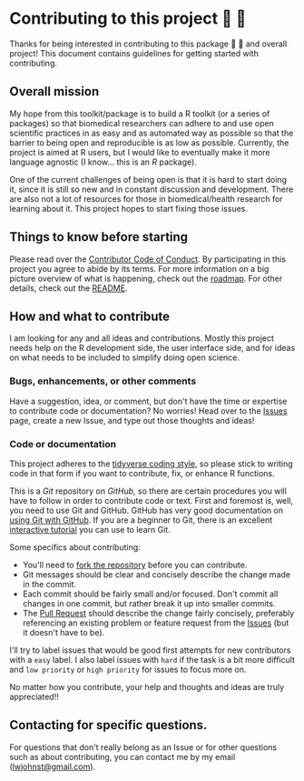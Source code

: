 
# Contributing to this project :tada: :mega:

Thanks for being interested in contributing to this package :star2: :confetti_ball: 
and overall project! This document contains guidelines for getting started with
contributing.

## Overall mission

My hope from this toolkit/package is to build a R toolkit (or a series of
packages) so that biomedical researchers can adhere to and use open scientific
practices in as easy and as automated way as possible so that the barrier to
being open and reproducible is as low as possible. Currently, the project is
aimed at R users, but I would like to eventually make it more language agnostic
(I know... this is an *R* package).

One of the current challenges of being open is that it is hard to start doing it,
since it is still so new and in constant discussion and development. There are
also not a lot of resources for those in biomedical/health research for learning
about it. This project hopes to start fixing those issues.

## Things to know before starting

Please read over the [Contributor Code of Conduct](CODE_OF_CONDUCT.md). By participating
in this project you agree to abide by its terms. For more information on a big
picture overview of what is happening, check out the [roadmap](ROADMAP.md). For
other details, check out the [README](README.md).

## How and what to contribute

I am looking for any and all ideas and contributions. Mostly this project needs
help on the R development side, the user interface side, and for ideas on what 
needs to be included to simplify doing open science.

### Bugs, enhancements, or other comments

Have a suggestion, idea, or comment, but don't have the time or expertise to 
contribute code or documentation? No worries! Head over to the
[Issues](https://github.com/lwjohnst86/prodigenr/issues) page, create a new Issue,
and type out those thoughts and ideas!

### Code or documentation

This project adheres to the [tidyverse coding style](http://style.tidyverse.org/),
so please stick to writing code in that form if you want to contribute, fix, or
enhance R functions.

This is a *Git* repository on *GitHub*, so there are certain procedures you will 
have to follow in order to contribute code or text. First and foremost is, well,
you need to use Git and GitHub. GitHub has very good documentation on 
[using Git with GitHub](https://guides.github.com/activities/hello-world/). If
you are a beginner to Git, there is an excellent [interactive tutorial](https://try.github.io/levels/1/challenges/1)
you can use to learn Git.

Some specifics about contributing:

- You'll need to [fork the repository](https://help.github.com/articles/fork-a-repo/)
before you can contribute.
- Git messages should be clear and concisely describe the change made in the commit.
- Each commit should be fairly small and/or focused. Don't commit all changes in
one commit, but rather break it up into smaller commits.
- The [Pull Request](https://help.github.com/articles/about-pull-requests/) should 
describe the change fairly concisely, preferably referencing an existing problem or
feature request from the [Issues](https://github.com/lwjohnst86/prodigenr/issues)
(but it doesn't have to be).

I'll try to label issues that would be good first attempts for new contributors
with a `easy` label. I also label issues with `hard` if the task is a bit more 
difficult and `low priority` or `high priority` for issues to focus more on.

No matter how you contribute, your help and thoughts and ideas are truly appreciated!!

## Contacting for specific questions.

For questions that don't really belong as an Issue or for other questions such
as about contributing, you can contact me by my email (lwjohnst@gmail.com).
